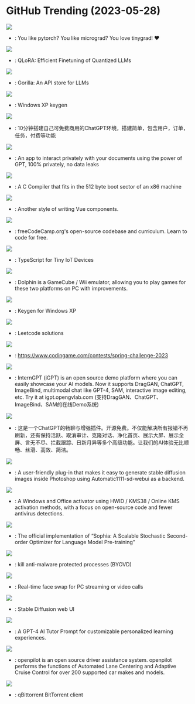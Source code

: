 # GitHub Trending (2023-05-28)

![](https://img.shields.io/badge/Python-New%20196-green?style=flat-square&logo=appveyor)
- [](https://github.comundefined): You like pytorch? You like micrograd? You love tinygrad! ❤️

![](https://img.shields.io/badge/Jupyter%20Notebook-New%20540-green?style=flat-square&logo=appveyor)
- [](https://github.comundefined): QLoRA: Efficient Finetuning of Quantized LLMs

![](https://img.shields.io/badge/Python-New%20200-green?style=flat-square&logo=appveyor)
- [](https://github.comundefined): Gorilla: An API store for LLMs

![](https://img.shields.io/badge/C%2B%2B-New%2076-green?style=flat-square&logo=appveyor)
- [](https://github.comundefined): Windows XP keygen

![](https://img.shields.io/badge/PHP-New%20478-green?style=flat-square&logo=appveyor)
- [](https://github.comundefined): 10分钟搭建自己可免费商用的ChatGPT环境，搭建简单，包含用户，订单，任务，付费等功能

![](https://img.shields.io/badge/JavaScript-New%2040-green?style=flat-square&logo=appveyor)
- [](https://github.comundefined): An app to interact privately with your documents using the power of GPT, 100% privately, no data leaks

![](https://img.shields.io/badge/C-New%20181-green?style=flat-square&logo=appveyor)
- [](https://github.comundefined): A C Compiler that fits in the 512 byte boot sector of an x86 machine

![](https://img.shields.io/badge/TypeScript-New%2033-green?style=flat-square&logo=appveyor)
- [](https://github.comundefined): Another style of writing Vue components.

![](https://img.shields.io/badge/TypeScript-New%2076-green?style=flat-square&logo=appveyor)
- [](https://github.comundefined): freeCodeCamp.org's open-source codebase and curriculum. Learn to code for free.

![](https://img.shields.io/badge/TypeScript-New%20214-green?style=flat-square&logo=appveyor)
- [](https://github.comundefined): TypeScript for Tiny IoT Devices

![](https://img.shields.io/badge/C%2B%2B-New%2097-green?style=flat-square&logo=appveyor)
- [](https://github.comundefined): Dolphin is a GameCube / Wii emulator, allowing you to play games for these two platforms on PC with improvements.

![](https://img.shields.io/badge/C%2B%2B-New%20133-green?style=flat-square&logo=appveyor)
- [](https://github.comundefined): Keygen for Windows XP

![](https://img.shields.io/badge/JavaScript-New%2020-green?style=flat-square&logo=appveyor)
- [](https://github.comundefined): Leetcode solutions

![](https://img.shields.io/badge/Java-New%204-green?style=flat-square&logo=appveyor)
- [](https://github.comundefined): https://www.codingame.com/contests/spring-challenge-2023

![](https://img.shields.io/badge/Python-New%20183-green?style=flat-square&logo=appveyor)
- [](https://github.comundefined): InternGPT (iGPT) is an open source demo platform where you can easily showcase your AI models. Now it supports DragGAN, ChatGPT, ImageBind, multimodal chat like GPT-4, SAM, interactive image editing, etc. Try it at igpt.opengvlab.com (支持DragGAN、ChatGPT、ImageBind、SAM的在线Demo系统)

![](https://img.shields.io/badge/JavaScript-New%20225-green?style=flat-square&logo=appveyor)
- [](https://github.comundefined): 这是一个ChatGPT的畅聊与增强插件。开源免费。不仅能解决所有报错不再刷新，还有保持活跃、取消审计、克隆对话、净化首页、展示大屏、展示全屏、言无不尽、拦截跟踪、日新月异等多个高级功能。让我们的AI体验无比顺畅、丝滑、高效、简洁。

![](https://img.shields.io/badge/JavaScript-New%2030-green?style=flat-square&logo=appveyor)
- [](https://github.comundefined): A user-friendly plug-in that makes it easy to generate stable diffusion images inside Photoshop using Automatic1111-sd-webui as a backend.

![](https://img.shields.io/badge/Batchfile-New%2065-green?style=flat-square&logo=appveyor)
- [](https://github.comundefined): A Windows and Office activator using HWID / KMS38 / Online KMS activation methods, with a focus on open-source code and fewer antivirus detections.

![](https://img.shields.io/badge/Python-New%2045-green?style=flat-square&logo=appveyor)
- [](https://github.comundefined): The official implementation of “Sophia: A Scalable Stochastic Second-order Optimizer for Language Model Pre-training”

![](https://img.shields.io/badge/C%2B%2B-New%2036-green?style=flat-square&logo=appveyor)
- [](https://github.comundefined): kill anti-malware protected processes (BYOVD)

![](https://img.shields.io/badge/Python-New%20241-green?style=flat-square&logo=appveyor)
- [](https://github.comundefined): Real-time face swap for PC streaming or video calls

![](https://img.shields.io/badge/Python-New%20261-green?style=flat-square&logo=appveyor)
- [](https://github.comundefined): Stable Diffusion web UI

![](https://img.shields.io/badge/none-New%20362-green?style=flat-square&logo=appveyor)
- [](https://github.comundefined): A GPT-4 AI Tutor Prompt for customizable personalized learning experiences.

![](https://img.shields.io/badge/Python-New%2063-green?style=flat-square&logo=appveyor)
- [](https://github.comundefined): openpilot is an open source driver assistance system. openpilot performs the functions of Automated Lane Centering and Adaptive Cruise Control for over 200 supported car makes and models.

![](https://img.shields.io/badge/C%2B%2B-New%2014-green?style=flat-square&logo=appveyor)
- [](https://github.comundefined): qBittorrent BitTorrent client

